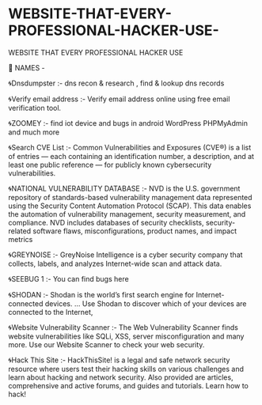 # WEBSITE-THAT-EVERY-PROFESSIONAL-HACKER-USE-
WEBSITE THAT EVERY PROFESSIONAL HACKER USE 


🔻 NAMES -

🌀Dnsdumpster :- dns recon & research , find & lookup dns records

🌀Verify email address :- Verify email address online using free email verification tool.

🌀ZOOMEY :- find iot device and bugs in android WordPress PHPMyAdmin and much more

🌀Search CVE List :- Common Vulnerabilities and Exposures (CVE®) is a list of entries — each containing an identification number, a description, and at least one public reference — for publicly known cybersecurity vulnerabilities.

🌀NATIONAL VULNERABILITY DATABASE :- NVD is the U.S. government repository of standards-based vulnerability management data represented using the Security Content Automation Protocol (SCAP). This data enables the automation of vulnerability management, security measurement, and compliance. NVD includes databases of security checklists, security-related software flaws, misconfigurations, product names, and impact metrics

🌀GREYNOISE :- GreyNoise Intelligence is a cyber security company that collects, labels, and analyzes Internet-wide scan and attack data.

🌀SEEBUG 1 :- You can find bugs here

🌀SHODAN :- Shodan is the world’s first search engine for Internet-connected devices. … Use Shodan to discover which of your devices are connected to the Internet,

🌀Website Vulnerability Scanner :- The Web Vulnerability Scanner finds website vulnerabilities like SQLi, XSS, server misconfiguration and many more. Use our Website Scanner to check your web security.

🌀Hack This Site :- HackThisSite! is a legal and safe network security resource where users test their hacking skills on various challenges and learn about hacking and network security. Also provided are articles, comprehensive and active forums, and guides and tutorials. Learn how to hack!

